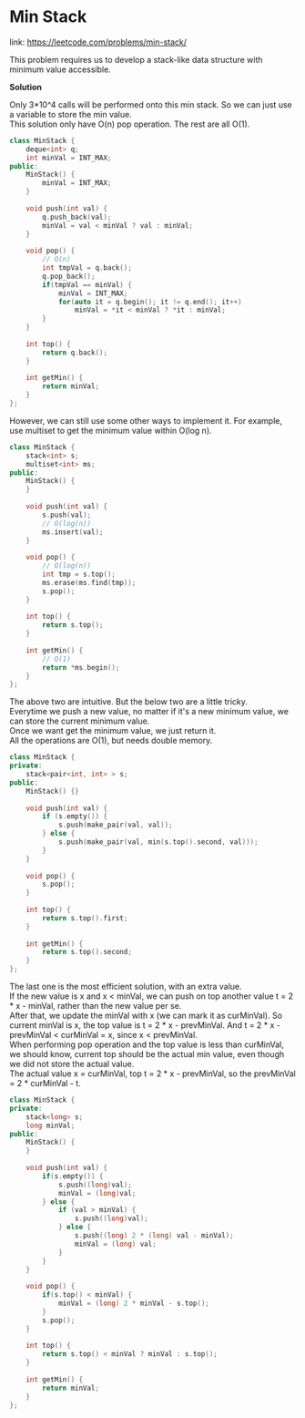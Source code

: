 # Min Stack
link: https://leetcode.com/problems/min-stack/

This problem requires us to develop a stack-like data structure with minimum value accessible.  

**Solution**  

Only 3*10^4 calls will be performed onto this min stack. So we can just use a variable to store the min value.  
This solution only have O(n) pop operation. The rest are all O(1).

```C++
class MinStack {
    deque<int> q;
    int minVal = INT_MAX;
public:
    MinStack() {
        minVal = INT_MAX;
    }
    
    void push(int val) {
        q.push_back(val);
        minVal = val < minVal ? val : minVal;
    }
    
    void pop() {
        // O(n)
        int tmpVal = q.back();
        q.pop_back();
        if(tmpVal == minVal) {
            minVal = INT_MAX;
            for(auto it = q.begin(); it != q.end(); it++) 
                minVal = *it < minVal ? *it : minVal;
        }
    }
    
    int top() {
        return q.back();
    }
    
    int getMin() {
        return minVal;
    }
};
```

However, we can still use some other ways to implement it. For example, use multiset to get the minimum value within O(log n).

```C++
class MinStack {
    stack<int> s;
    multiset<int> ms;
public:
    MinStack() {
    }
    
    void push(int val) {
        s.push(val);
        // O(log(n))
        ms.insert(val);
    }
    
    void pop() {
        // O(log(n))
        int tmp = s.top();
        ms.erase(ms.find(tmp));
        s.pop();
    }
    
    int top() {
        return s.top();
    }
    
    int getMin() {
        // O(1)
        return *ms.begin();
    }
};
```

The above two are intuitive. But the below two are a little tricky.  
Everytime we push a new value, no matter if it's a new minimum value, we can store the current minimum value.  
Once we want get the minimum value, we just return it.   
All the operations are O(1), but needs double memory.  


```C++
class MinStack {
private:
    stack<pair<int, int> > s;
public:
    MinStack() {}
    
    void push(int val) {
        if (s.empty()) {
            s.push(make_pair(val, val));
        } else {
            s.push(make_pair(val, min(s.top().second, val)));
        }
    }
    
    void pop() {
        s.pop();
    }
    
    int top() {
        return s.top().first;
    }
    
    int getMin() {
        return s.top().second;
    }
};
```


The last one is the most efficient solution, with an extra value.  
If the new value is x and x < minVal, we can push on top another value t = 2 * x - minVal, rather than the new value per se.   
After that, we update the minVal with x (we can mark it as curMinVal). So current minVal is x, the top value is t = 2 * x - prevMinVal. And t = 2 * x - prevMinVal < curMinVal = x, since x < prevMinVal.  
When performing pop operation and the top value is less than curMinVal, we should know, current top should be the actual min value, even though we did not store the actual value.  
The actual value x = curMinVal, top t = 2 * x - prevMinVal, so the prevMinVal = 2 * curMinVal - t.  


```C++
class MinStack {
private:
    stack<long> s;
    long minVal;
public:
    MinStack() {
    }
    
    void push(int val) {
        if(s.empty()) {
            s.push((long)val);
            minVal = (long)val;
        } else {
            if (val > minVal) {
                s.push((long)val);
            } else {
                s.push((long) 2 * (long) val - minVal);
                minVal = (long) val;
            }
        }
    }
    
    void pop() {
        if(s.top() < minVal) {
            minVal = (long) 2 * minVal - s.top();
        }
        s.pop();
    }
    
    int top() {
        return s.top() < minVal ? minVal : s.top();
    }
    
    int getMin() {
        return minVal;
    }
};
```
